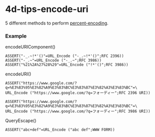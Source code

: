 # 4d-tips-encode-uri

5 different methods to perform [percent-encoding](https://en.wikipedia.org/wiki/Percent-encoding).


### Example

encodeURIComponent()

```
ASSERT("-_.~!*'()"=URL_Encode ("-_.~!*'()";RFC 2396))
ASSERT("-_.~"=URL_Encode ("-_.~";RFC 3986))
ASSERT("%21%2A%27%28%29"=URL_Encode ("!*'()";RFC 3986))
```

encodeURI()

```
ASSERT("https://www.google.com/?q=%E3%83%95%E3%82%A9%E3%83%BC%E3%83%87%E3%82%A3%E3%83%BC"=\
URL_Encode ("https://www.google.com/?q=フォーディー";RFC 2396 URI))

ASSERT("https://www.google.com/?q=%E3%83%95%E3%82%A9%E3%83%BC%E3%83%87%E3%82%A3%E3%83%BC"=\
URL_Encode ("https://www.google.com/?q=フォーディー";RFC 3986 URI))
```

QueryEscape()

```
ASSERT("abc+def"=URL_Encode ("abc def";WWW FORM))
```
